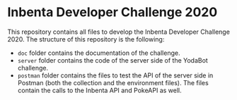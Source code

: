 # Inbenta Developer Challenge 2020

This repository contains all files to develop the Inbenta Developer Challenge 2020. The structure of this repository is the following:

- `doc` folder contains the documentation of the challenge.
- `server` folder contains the code of the server side of the YodaBot challenge.
- `postman` folder contains the files to test the API of the server side in Postman (both the collection and the environment files). The files contain the calls to the Inbenta API and PokeAPI as well.